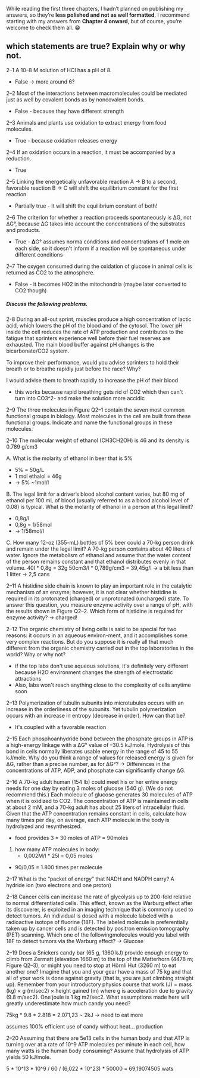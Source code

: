While reading the first three chapters, I hadn’t planned on publishing my answers, so they’re **less polished and not as well formatted**. I recommend starting with my answers from **Chapter 4 onward**, but of course, you’re welcome to check them all. 😁

## which statements are true? Explain why or why not.

2–1 A 10–8 M solution of HCl has a pH of 8.
- False → more around 6?

2–2 Most of the interactions between macromolecules could be mediated just as well by covalent bonds as by noncovalent bonds.
- False - because they have different strength

2–3 Animals and plants use oxidation to extract energy from food molecules.
- True - because oxidation releases energy

2–4 If an oxidation occurs in a reaction, it must be accompanied by a reduction.
- True

2–5 Linking the energetically unfavorable reaction A → B to a second, favorable reaction B → C will shift the equilibrium constant for the first reaction.
- Partially true - It will shift the equilibrium constant of both!

2–6 The criterion for whether a reaction proceeds spontaneously is ΔG, not ΔG°, because ΔG takes into account the concentrations of the substrates and products.
- True - 𝚫G° assumes norma conditions and concentrations of 1 mole on each side, so it doesn't inform if a reaction will be spontaneous under different conditions

2–7 The oxygen consumed during the oxidation of glucose in animal cells is returned as CO2 to the atmosphere.
- False - it becomes HO2 in the mitochondria (maybe later converted to CO2 though)

##### Discuss the following problems.

2-8 During an all-out sprint, muscles produce a high concentration of lactic acid, which lowers the pH of the blood and of the cytosol. The lower pH inside the cell reduces the rate of ATP production and contributes to the fatigue that sprinters experience well before their fuel reserves are exhausted. The main blood buffer against pH changes is the bicarbonate/CO2 system.

To improve their performance, would you advise sprinters to hold their breath or to breathe rapidly just before the race? Why?

I would advise them to breath rapidly to increase the pH of their blood
- this works because rapid breathing gets rid of CO2 which then can't turn into CO3^2- and make the solution more accidic


2–9 The three molecules in Figure Q2–1 contain the seven most common functional groups in biology. Most molecules in the cell are built from these functional groups. Indicate and name the functional groups in these molecules.

2–10 The molecular weight of ethanol (CH3CH2OH) is 46 and its density is 0.789 g/cm3

A. What is the molarity of ethanol in beer that is 5%
- 5% = 50g/L
- 1 mol ethalol = 46g
- → 5% ~1mol/l

B. The legal limit for a driver’s blood alcohol content varies, but 80 mg of ethanol per 100 mL of blood (usually referred to as a blood alcohol level of 0.08) is typical. What is the molarity of ethanol in a person at this legal limit?
- 0,8g/l
- 0,8g = 1/58mol
- → 1/58mol/l


C. How many 12-oz (355-mL) bottles of 5% beer could a 70-kg person drink and remain under the legal limit? A 70-kg person contains about 40 liters of water.
Ignore the metabolism of ethanol and assume that the water content of the person remains constant and that ethanol distributes evenly in that volume.
40l * 0,8g = 32g
50cm3/l * 0,789g/cm3 = 39,45g/l
→ a bit less than 1 litter → 2,5 cans

2–11 A histidine side chain is known to play an important role in the catalytic mechanism of an enzyme; however, it is not clear whether histidine is required in its protonated (charged) or unprotonated (uncharged) state. To answer this question, you measure enzyme activity over a range of pH, with the results shown in Figure Q2–2. Which form of histidine is required for enzyme activity?
→ charged!

2–12 The organic chemistry of living cells is said to be special for two reasons: it occurs in an aqueous environ-ment, and it accomplishes some very complex reactions. But do you suppose it is really all that much different from the organic chemistry carried out in the top laboratories in the world? Why or why not?
- if the top labs don't use aqueous solutions, it's definitely very different because H2O environment changes the strength of electrostatic attractions
- Also, labs won't reach anything close to the complexity of cells anytime soon

2–13 Polymerization of tubulin subunits into microtubules occurs with an increase in the orderliness of the subunits. Yet tubulin polymerization occurs with an increase in entropy (decrease in order). How can that be?
- It's coupled with a favorable reaction


2–15 Each phosphoanhydride bond between the phosphate groups in ATP is a high-energy linkage with a ΔG° value of –30.5 kJ/mole. Hydrolysis of this bond in cells normally liberates usable energy in the range of 45 to 55 kJ/mole. Why do you think a range of values for released energy is given for ΔG, rather than a precise number, as for ΔG°?
→ Differences in the concentrations of ATP, ADP, and phosphate can significantly change ΔG.

2–16 A 70-kg adult human (154 lb) could meet his or her entire energy needs for one day by eating 3 moles of glucose (540 g). (We do not recommend this.) Each molecule of glucose generates 30 molecules of ATP when it is oxidized to CO2. The concentration of ATP is maintained in cells at about 2 mM, and a 70-kg adult has about 25 liters of intracellular fluid. Given that the ATP concentration remains constant in cells, calculate how many times per day, on average, each ATP molecule in the body is hydrolyzed and resynthesized.
- food provides 3 * 30 moles of ATP = 90moles
1. how many ATP molecules in body:
	- 0,002M/l * 25l = 0,05 moles
- 90/0,05 = 1.800 times per molecule


2–17 What is the “packet of energy” that NADH and NADPH carry? 
A hydride ion (two electrons and one proton)

2–18 Cancer cells can increase the rate of glycolysis up to 200-fold relative to normal differentiated cells. This effect, known as the Warburg effect after its discoverer, is exploited in an imaging technique that is commonly used to detect tumors. An individual is dosed with a molecule labeled with a radioactive isotope of fluorine (18F). The labeled molecule is preferentially taken up by cancer cells and is detected by positron emission tomography (PET) scanning. Which one of the followingmolecules would you label with 18F to detect tumors via the Warburg effect?
→ Glucose

2–19 Does a Snickers candy bar (65 g, 1360 kJ) provide enough energy to climb from Zermatt (elevation 1660 m) to the top of the Matterhorn (4478 m; Figure Q2–3), or might you need to stop at Hörnli Hut (3260 m) to eat another one? Imagine that you and your gear have a mass of 75 kg and that all of your work is done against gravity (that is, you are just climbing straight up). Remember from your introductory physics course that work (J) = mass (kg) × g (m/sec2) × height gained (m) where g is acceleration due to gravity (9.8 m/sec2). One joule is 1 kg m2/sec2. What assumptions made here will greatly underestimate how much candy you need?

75kg * 9.8 * 2.818 = 2.071,23 ~ 2kJ
-> need to eat more 

assumes 100% efficient use of candy without heat... production

2–20 Assuming that there are 5e13 cells in the human body and that ATP is turning over at a rate of 10^9 ATP molecules per minute in each cell, how many watts is the human body consuming? Assume that hydrolysis of ATP yields 50 kJ/mole.

5 * 10^13 * 10^9 / 60 / (6,022 * 10^23) * 50000 = 69,19074505 wats


